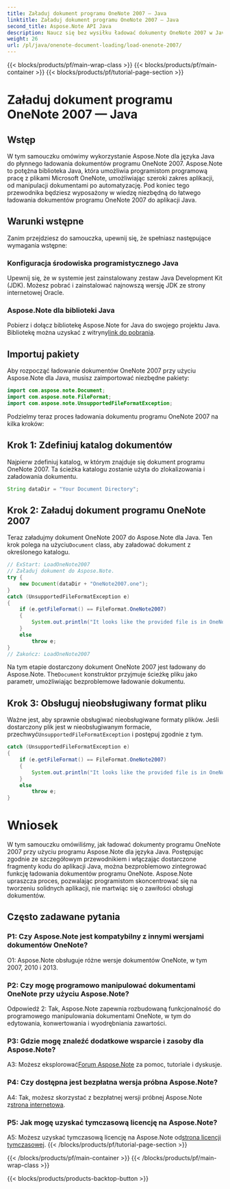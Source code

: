 ```yaml
---
title: Załaduj dokument programu OneNote 2007 — Java
linktitle: Załaduj dokument programu OneNote 2007 — Java
second_title: Aspose.Note API Java
description: Naucz się bez wysiłku ładować dokumenty OneNote 2007 w Javie przy użyciu Aspose.Note. Podnieś możliwości aplikacji Java dzięki solidnej funkcjonalności Aspose.Note.
weight: 26
url: /pl/java/onenote-document-loading/load-onenote-2007/
---
```


{{< blocks/products/pf/main-wrap-class >}}
{{< blocks/products/pf/main-container >}}
{{< blocks/products/pf/tutorial-page-section >}}

# Załaduj dokument programu OneNote 2007 — Java

## Wstęp

W tym samouczku omówimy wykorzystanie Aspose.Note dla języka Java do płynnego ładowania dokumentów programu OneNote 2007. Aspose.Note to potężna biblioteka Java, która umożliwia programistom programową pracę z plikami Microsoft OneNote, umożliwiając szeroki zakres aplikacji, od manipulacji dokumentami po automatyzację. Pod koniec tego przewodnika będziesz wyposażony w wiedzę niezbędną do łatwego ładowania dokumentów programu OneNote 2007 do aplikacji Java.

## Warunki wstępne

Zanim przejdziesz do samouczka, upewnij się, że spełniasz następujące wymagania wstępne:

### Konfiguracja środowiska programistycznego Java

Upewnij się, że w systemie jest zainstalowany zestaw Java Development Kit (JDK). Możesz pobrać i zainstalować najnowszą wersję JDK ze strony internetowej Oracle.

### Aspose.Note dla biblioteki Java

 Pobierz i dołącz bibliotekę Aspose.Note for Java do swojego projektu Java. Bibliotekę można uzyskać z witryny[link do pobrania](https://releases.aspose.com/note/java/).

## Importuj pakiety

Aby rozpocząć ładowanie dokumentów OneNote 2007 przy użyciu Aspose.Note dla Java, musisz zaimportować niezbędne pakiety:

```java
import com.aspose.note.Document;
import com.aspose.note.FileFormat;
import com.aspose.note.UnsupportedFileFormatException;
```

Podzielmy teraz proces ładowania dokumentu programu OneNote 2007 na kilka kroków:

## Krok 1: Zdefiniuj katalog dokumentów

Najpierw zdefiniuj katalog, w którym znajduje się dokument programu OneNote 2007. Ta ścieżka katalogu zostanie użyta do zlokalizowania i załadowania dokumentu.

```java
String dataDir = "Your Document Directory";
```

## Krok 2: Załaduj dokument programu OneNote 2007

 Teraz załadujmy dokument OneNote 2007 do Aspose.Note dla Java. Ten krok polega na użyciu`Document` class, aby załadować dokument z określonego katalogu.

```java
// ExStart: LoadOneNote2007
// Załaduj dokument do Aspose.Note.
try {
    new Document(dataDir + "OneNote2007.one");
}
catch (UnsupportedFileFormatException e)
{
    if (e.getFileFormat() == FileFormat.OneNote2007)
    {
        System.out.println("It looks like the provided file is in OneNote 2007 format that is not supported.");
    }
    else
        throw e;
}
// Zakończ: LoadOneNote2007
```

Na tym etapie dostarczony dokument OneNote 2007 jest ładowany do Aspose.Note. The`Document` konstruktor przyjmuje ścieżkę pliku jako parametr, umożliwiając bezproblemowe ładowanie dokumentu.

## Krok 3: Obsługuj nieobsługiwany format pliku

 Ważne jest, aby sprawnie obsługiwać nieobsługiwane formaty plików. Jeśli dostarczony plik jest w nieobsługiwanym formacie, przechwyć`UnsupportedFileFormatException` i postępuj zgodnie z tym.

```java
catch (UnsupportedFileFormatException e)
{
    if (e.getFileFormat() == FileFormat.OneNote2007)
    {
        System.out.println("It looks like the provided file is in OneNote 2007 format that is not supported.");
    }
    else
        throw e;
}
```

# Wniosek

W tym samouczku omówiliśmy, jak ładować dokumenty programu OneNote 2007 przy użyciu programu Aspose.Note dla języka Java. Postępując zgodnie ze szczegółowym przewodnikiem i włączając dostarczone fragmenty kodu do aplikacji Java, można bezproblemowo zintegrować funkcję ładowania dokumentów programu OneNote. Aspose.Note upraszcza proces, pozwalając programistom skoncentrować się na tworzeniu solidnych aplikacji, nie martwiąc się o zawiłości obsługi dokumentów.

## Często zadawane pytania

### P1: Czy Aspose.Note jest kompatybilny z innymi wersjami dokumentów OneNote?

O1: Aspose.Note obsługuje różne wersje dokumentów OneNote, w tym 2007, 2010 i 2013.

### P2: Czy mogę programowo manipulować dokumentami OneNote przy użyciu Aspose.Note?

Odpowiedź 2: Tak, Aspose.Note zapewnia rozbudowaną funkcjonalność do programowego manipulowania dokumentami OneNote, w tym do edytowania, konwertowania i wyodrębniania zawartości.

### P3: Gdzie mogę znaleźć dodatkowe wsparcie i zasoby dla Aspose.Note?

 A3: Możesz eksplorować[Forum Aspose.Note](https://forum.aspose.com/c/note/28) za pomoc, tutoriale i dyskusje.

### P4: Czy dostępna jest bezpłatna wersja próbna Aspose.Note?

 A4: Tak, możesz skorzystać z bezpłatnej wersji próbnej Aspose.Note z[strona internetowa](https://releases.aspose.com/).

### P5: Jak mogę uzyskać tymczasową licencję na Aspose.Note?

 A5: Możesz uzyskać tymczasową licencję na Aspose.Note od[strona licencji tymczasowej](https://purchase.aspose.com/temporary-license/).
{{< /blocks/products/pf/tutorial-page-section >}}

{{< /blocks/products/pf/main-container >}}
{{< /blocks/products/pf/main-wrap-class >}}

{{< blocks/products/products-backtop-button >}}
